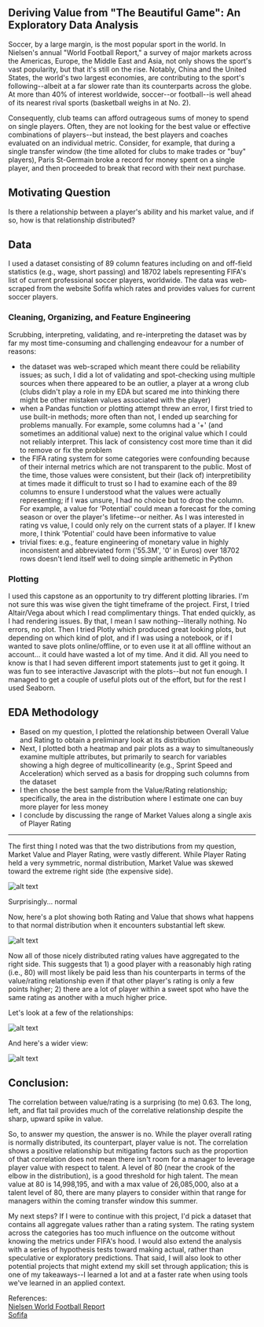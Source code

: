 ## Deriving Value from "The Beautiful Game": An Exploratory Data Analysis

Soccer, by a large margin, is the most popular sport in the world. In Nielsen's annual "World Football Report," a survey of major markets across the Americas, Europe, the Middle East and Asia, not only shows the sport's vast popularity, but that it's still on the rise. Notably, China and the United States, the world's two largest economies, are contributing to the sport's following--albeit at a far slower rate than its counterparts across the globe. At more than 40% of interest worldwide, soccer--or football--is well ahead of its nearest rival sports (basketball weighs in at No. 2).

Consequently, club teams can afford outrageous sums of money to spend on single players. Often, they are not looking for the best value or effective combinations of players--but instead, the best players and coaches evaluated on an individual metric. Consider, for example, that during a single transfer window (the time alloted for clubs to make trades or "buy" players), Paris St-Germain broke a record for money spent on a single player, and then proceeded to break that record with their next purchase.

## Motivating Question
Is there a relationship between a player's ability and his market value, and if so, how is that relationship distributed?

## Data  
I used a dataset consisting of 89 column features including on and off-field statistics (e.g., wage, short passing) and 18702 labels representing FIFA's list of current professional soccer players, worldwide. The data was web-scraped from the website Sofifa which rates and provides values for current soccer players.

### Cleaning, Organizing, and Feature Engineering
Scrubbing, interpreting, validating, and re-interpreting the dataset was by far my most time-consuming and challenging endeavour for a number of reasons: 
- the dataset was web-scraped which meant there could be reliability issues; as such, I did a lot of validating and spot-checking using multiple sources when there appeared to be an outlier, a player at a wrong club (clubs didn't play a role in my EDA but scared me into thinking there might be other mistaken values associated with the player)
- when a Pandas function or plotting attempt threw an error, I first tried to use built-in methods; more often than not, I ended up searching for problems manually. For example, some columns had a '+' (and sometimes an additional value) next to the original value which I could not reliably interpret. This lack of consistency cost more time than it did to remove or fix the problem
- the FIFA rating system for some categories were confounding because of their internal metrics which are not transparent to the public. Most of the time, those values were consistent, but their (lack of) interpretibility at times made it difficult to trust so I had to examine each of the 89 columns to ensure I understood what the values were actually representing; if I was unsure, I had no choice but to drop the column. For example, a value for 'Potential' could mean a forecast for the coming season or over the player's lifetime--or neither. As I was interested in rating vs value, I could only rely on the current stats of a player. If I knew more, I think 'Potential' could have been informative to value
- trivial fixes: e.g., feature engineering of monetary value in highly inconsistent and abbreviated form ('55.3M', '0' in Euros) over 18702 rows doesn't lend itself well to doing simple arithemetic in Python

### Plotting
I used this capstone as an opportunity to try different plotting libraries. I'm not sure this was wise given the tight timeframe of the project. First, I tried Altair/Vega about which I read complimentary things. That ended quickly, as I had rendering issues. By that, I mean I saw nothing--literally nothing. No errors, no plot. Then I tried Plotly which produced great looking plots, but depending on which kind of plot, and if I was using a notebook, or if I wanted to save plots online/offline, or to even use it at all offline without an account... it could have wasted a lot of my time. And it did. All you need to know is that I had seven different import statements just to get it going. It was fun to see interactive Javascript with the plots--but not fun enough. I managed to get a couple of useful plots out of the effort, but for the rest I used Seaborn.

## EDA Methodology
- Based on my question, I plotted the relationship between Overall Value and Rating to obtain a preliminary look at its distribution
- Next, I plotted both a heatmap and pair plots as a way to simultaneously examine multiple attributes, but primarily to search for variables showing a high degree of multicollinearity (e.g., Sprint Speed and Acceleration) which served as a basis for dropping such columns from the dataset
- I then chose the best sample from the Value/Rating relationship; specifically, the area in the distribution where I estimate one can buy more player for less money
- I conclude by discussing the range of Market Values along a single axis of Player Rating

---
The first thing I noted was that the two distributions from my question, Market Value and Player Rating, were vastly different. While Player Rating held a very symmetric, normal distribution, Market Value was skewed toward the extreme right side (the expensive side).


![alt text](images/overall_rating.png)

Surprisingly... normal

Now, here's a plot showing both Rating and Value that shows what happens to that normal distribution when it encounters substantial left skew.

![alt text](images/ranking_vs_value.png)

Now all of those nicely distributed rating values have aggregated to the right side. This suggests that 1) a good player with a reasonably high rating (i.e., 80) will most likely be paid less than his counterparts in terms of the value/rating relationship even if that other player's rating is only a few points higher; 2) there are a lot of player within a sweet spot who have the same rating as another with a much higher price.

Let's look at a few of the relationships:

![alt text](images/pair_plot.png)

And here's a wider view:

![alt text](images/heatmap.png)

## Conclusion:

The correlation between value/rating is a surprising (to me) 0.63. The long, left, and flat tail provides much of the correlative relationship despite the sharp, upward spike in value.

So, to answer my question, the answer is no. While the player overall rating is normally distributed, its counterpart, player value is not. The correlation shows a positive relationship but mitigating factors such as the proportion of that correlation does not mean there isn't room for a manager to leverage player value with respect to talent. A level of 80 (near the crook of the elbow in the distribution), is a good threshold for high talent. The mean value at 80 is 14,998,195, and with a max value of 26,085,000, also at a talent level of 80, there are many players to consider within that range for managers within the coming transfer window this summer.

My next steps? If I were to continue with this project, I'd pick a dataset that contains all aggregate values rather than a rating system. The rating system across the categories has too much influence on the outcome without knowing the metrics under FIFA's hood. I would also extend the analysis with a series of hypothesis tests toward making actual, rather than speculative or exploratory predictions. That said, I will also look to other potential projects that might extend my skill set through application; this is one of my takeaways--I learned a lot and at a faster rate when using tools we've learned in an applied context.

References:  
[Nielsen World Football Report](https://www.nielsen.com/uk/en/insights/reports/2018/world-football-report.html)  
[Sofifa](https://sofifa.com/)
